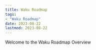 ```yaml
---
title: Waku Roadmap
tags:
- "Waku Roadmap"
date: 2023-08-22
lastmod: 2023-08-22
---
```


Welcome to the Waku Roadmap Overview